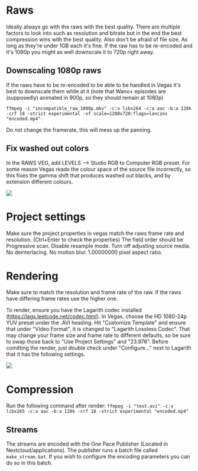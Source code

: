# Raws
Ideally always go with the raws with the best quality. There are multiple factors to look into such as resolution and bitrate but in the end the best compression wins with the best quality. Also don't be afraid of file size. As long as they're under 1GB each it's fine. If the raw has to be re-encoded and it's 1080p you might as well downscale it to 720p right away.

## Downscaling 1080p raws
If the raws have to be re-encoded to be able to be handled in Vegas it's best to downscale them while at it (note that Wano+ episodes are (supposedly) animated in 900p, so they should remain at 1080p)

`ffmpeg -i "incompatible_raw_1080p.mkv" -c:v libx264 -c:a aac -b:a 128k -crf 18 -strict experimental -vf scale=1280x720:flags=lanczos "encoded.mp4"`

Do not change the framerate, this will mess up the panning.

## Fix washed out colors
In the RAWS VEG, add LEVELS --> Studio RGB to Computer RGB preset. For some reason Vegas reads the colour space of the source file incorrectly, so this fixes the gamma shift that produces washed out blacks, and by extension different colours.

![](https://i.imgur.com/YaBW6Z9.png)

# Project settings
Make sure the project properties in vegas match the raws frame rate and resolution. (Ctrl+Enter to check the properties) The field order should be Progressive scan. Disable resample mode. Turn off adjusting source media. No deinterlacing. No motion blur. 1.00000000 pixel aspect ratio.

# Rendering
Make sure to match the resolution and frame rate of the raw. If the raws have differing frame rates use the higher one.

To render, ensure you have the Lagarith codec installed (https://lags.leetcode.net/codec.html). In Vegas, choose the HD 1080-24p YUV preset under the .AVI heading. Hit "Customize Template" and ensure that under "Video Format", it is changed to "Lagarith Lossless Codec". That may change your frame size and frame rate to different defaults, so be sure to swap those back to "Use Project Settings" and "23.976". Before comitting the render, just double check under "Configure..." next to Lagarith that it has the following settings.

![](https://i.imgur.com/37psvYm.png)
# Compression
Run the following command after render:
`ffmpeg -i "test.avi" -c:v libx265 -c:a aac -b:a 128k -crf 18 -strict experimental "encoded.mp4"`

## Streams
The streams are encoded with the One Pace Publisher (Located in Nextcloud/applications). The publisher runs a batch file called `make_stream.bat`. If you wish to configure the encoding parameters you can do so in this batch.
